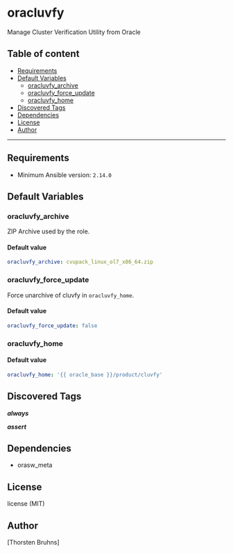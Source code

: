 # oracluvfy

Manage Cluster Verification Utility from Oracle

## Table of content

- [Requirements](#requirements)
- [Default Variables](#default-variables)
  - [oracluvfy_archive](#oracluvfy_archive)
  - [oracluvfy_force_update](#oracluvfy_force_update)
  - [oracluvfy_home](#oracluvfy_home)
- [Discovered Tags](#discovered-tags)
- [Dependencies](#dependencies)
- [License](#license)
- [Author](#author)

---

## Requirements

- Minimum Ansible version: `2.14.0`

## Default Variables

### oracluvfy_archive

ZIP Archive used by the role.

#### Default value

```YAML
oracluvfy_archive: cvupack_linux_ol7_x86_64.zip
```

### oracluvfy_force_update

Force unarchive of cluvfy in `oracluvfy_home`.

#### Default value

```YAML
oracluvfy_force_update: false
```

### oracluvfy_home

#### Default value

```YAML
oracluvfy_home: '{{ oracle_base }}/product/cluvfy'
```

## Discovered Tags

**_always_**

**_assert_**


## Dependencies

- orasw_meta

## License

license (MIT)

## Author

[Thorsten Bruhns]
